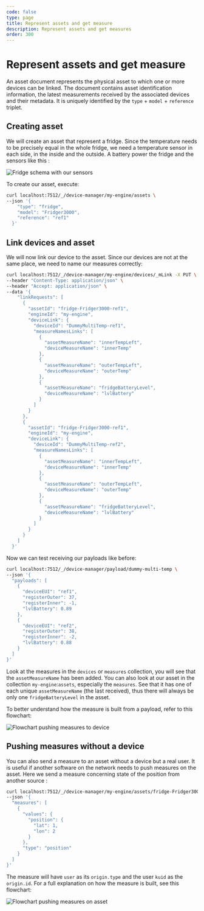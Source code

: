 ```yaml
---
code: false
type: page
title: Represent assets and get measure
description: Represent assets and get measures
order: 300
---
```


# Represent assets and get measure

An asset document represents the physical asset to which one or more devices can be linked. The document contains asset identification information, the latest measurements received by the associated devices and their metadata. It is uniquely identified by the `type` + `model` + `reference` triplet.

## Creating asset

We will create an asset that represent a fridge. Since the temperature needs to be precisely equal in the whole fridge, we need a temperature sensor in each side, in the inside and the outside. A battery power the fridge and the sensors like this :

![Fridge schema with our sensors](./asset-fridge.svg)

To create our asset, execute:

```sh
curl localhost:7512/_/device-manager/my-engine/assets \
--json '{
    "type": "fridge",
    "model": "Fridger3000",
    "reference": "ref1"
  }'
```

## Link devices and asset

We will now link our device to the asset. Since our devices are not at the same place, we need to name our measures correctly:

```sh
curl localhost:7512/_/device-manager/my-engine/devices/_mLink -X PUT \
--header "Content-Type: application/json" \
--header "Accept: application/json" \
--data '{
    "linkRequests": [
      {
        "assetId": "fridge-Fridger3000-ref1",
        "engineId": "my-engine",
        "deviceLink": {
          "deviceId": "DummyMultiTemp-ref1",
          "measureNamesLinks": [
            {
              "assetMeasureName": "innerTempLeft",
              "deviceMeasureName": "innerTemp"
            },
            {
              "assetMeasureName": "outerTempLeft",
              "deviceMeasureName": "outerTemp"
            },
            {
              "assetMeasureName": "fridgeBatteryLevel",
              "deviceMeasureName": "lvlBattery"
            }
          ]
        }
      },
      {
        "assetId": "fridge-Fridger3000-ref1",
        "engineId": "my-engine",
        "deviceLink": {
          "deviceId": "DummyMultiTemp-ref2",
          "measureNamesLinks": [
            {
              "assetMeasureName": "innerTempLeft",
              "deviceMeasureName": "innerTemp"
            },
            {
              "assetMeasureName": "outerTempLeft",
              "deviceMeasureName": "outerTemp"
            },
            {
              "assetMeasureName": "fridgeBatteryLevel",
              "deviceMeasureName": "lvlBattery"
            }
          ]
        }
      }
    ]
  }'
```

Now we can test receiving our payloads like before:

```sh
curl localhost:7512/_/device-manager/payload/dummy-multi-temp \
--json '{
  "payloads": [
    {
      "deviceEUI": "ref1",
      "registerOuter": 37,
      "registerInner": -1,
      "lvlBattery": 0.89
    },
    {
      "deviceEUI": "ref2",
      "registerOuter": 38,
      "registerInner": -2,
      "lvlBattery": 0.88
    }
  ]
}'
```

Look at the measures in the `devices` or `measures` collection, you will see that the `assetMeasureName` has been added. You can also look at our asset in the collection `my-engine`:`assets`, especially the `measures`. See that it has one of each unique `assetMeasureName` (the last received), thus there will always be only one `fridgeBatteryLevel` in the asset.

To better understand how the measure is built from a payload, refer to this flowchart:

![Flowchart pushing measures to device](flowchart-payload-to-measure.png)

## Pushing measures without a device

You can also send a measure to an asset without a device but a real user. It is useful if another software on the network needs to push measures on the asset. Here we send a measure concerning state of the position from another source :

```sh
curl localhost:7512/_/device-manager/my-engine/assets/fridge-Fridger3000-ref1/measures \
--json '{
  "measures": [
    {
      "values": {
        "position": {
          "lat": 1,
          "lon": 2
        }
      },
      "type": "position"
    }
  ]
}'
```

The measure will have `user` as its `origin.type` and the user `kuid` as the `origin.id`. For a full explanation on how the measure is built, see this flowchart:

![Flowchart pushing measures on asset](flowchart-push-measurement-on-asset.png)
